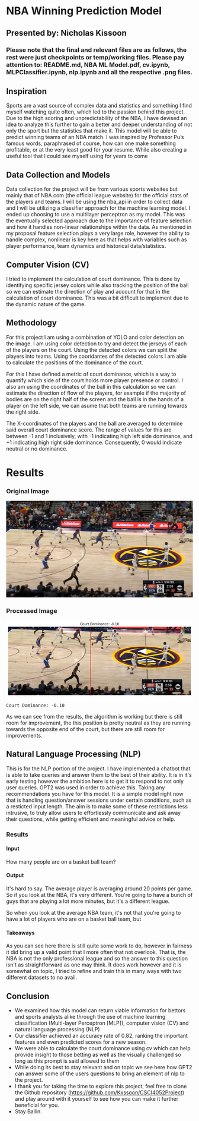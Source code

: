 # NBA Winning Prediction Model
## Presented by: Nicholas Kissoon 

### Please note that the final and relevant files are as follows, the rest were just checkpoints or temp/working files. Please pay attention to: README.md, NBA ML Model.pdf, cv.ipynb, MLPClassifier.ipynb, nlp.ipynb and all the respective .png files.

## Inspiration

Sports are a vast source of complex data and statistics and something I find myself watching quite often, which led to the passion behind this project. Due to the high scoring and unpredictability of the NBA, I have devised an idea to analyze this further to gain a better and deeper understanding of not only the sport but the statistics that make it. This model will be able to predict winning teams of an NBA match. I was inspired by Professor Pu’s famous words, paraphrased of course,  how can one make something profitable, or at the very least good for your resume. While also creating a useful tool that I could see myself using for years to come

## Data Collection and Models

Data collection for the project will be from various sports websites but mainly that of NBA.com (the official league website) for the official stats of the players and teams. I will be using the nba_api in order to collect data and  I will be utilizing a classifier approach for the machine learning model. I ended up choosing to use a multilayer perceptron as my model. This was the eventually selected approach due to the importance of feature selection and how it handles non-linear relationships within the data. As mentioned in my proposal feature selection plays a very large role, however the ability to handle complex, nonlinear is key here as that helps with variables such as player performance, team dynamics and historical data/statistics.

## Computer Vision (CV)

I tried to implement the calculation of court dominance. This is done by identifying specific jersey colors while also tracking the position of the ball so we can estimate the direction of play and account for that in the calculation of court dominance. This was a bit difficult to implement due to the dynamic nature of the game.

## Methodology

For this project I am using a combination of YOLO and color detection on the image. I am using color detection to try and detect the jerseys of each of the players on the court. Using the detected colors we can split the players into teams. Using the cooridantes of the detected colors I am able to calculate the positions of the dominance of the court.

For this I have defined a metric of court dominance, which is a way to quantify which side of the court holds more player presence or control. I also am using the coordinates of the ball in this calculation so we can estimate the direction of flow of the players, for example if the majority of bodies are on the right half of the screen and the ball is in the hands of a player on the left side, we can asume that both teams are running towards the right side.

The X-coordinates of the players and the ball are averaged to determine said overall court dominance score. The range of values for this are between -1 and 1 inclusively, with -1 indicating high left side dominance, and +1 indicating high right side dominance. Consequently, 0 would indicate neutral or no dominance.

# Results

### Original Image
![](/data/image.png)

### Processed Image
![](cv.png)
`Court Dominance: -0.10`

As we can see from the results, the algorithm is working but there is still room for improvement, the this position is pretty neutral as they are running towards the opposite end of the court, but there are still room for improvements.

## Natural Language Processing (NLP)

This is for the NLP portion of the project. I have implemented a chatbot that is able to take queries and answer them to the best of their ability. It is in it's early testing however the ambition here is to get it to respond to not only user queries. GPT2 was used in order to achieve this. Taking any recommendations you have for this model. It is a simple model right now that is handling question/answer sessions under certain conditions, such as a resticted input length. The aim is to make some of these restrictions less intrusive, to truly allow users to effortlessly communicate and ask away their questions, while getting efficient and meaningful advice or help.

### Results

#### Input
How many people are on a basket ball team?

#### Output
It's hard to say. The average player is averaging around 20 points per game. So if you look at the NBA, it's very different. You're going to have a bunch of guys that are playing a lot more minutes, but it's a different league.

So when you look at the average NBA team, it's not that you're going to have a lot of players who are on a basket ball team, but

#### Takeaways
As you can see here there is still quite some work to do, however in fairness it did bring up a valid point that I more often that not overlook. That is, the NBA is not the only professional league and so the answer to this question isn't as straightforward as one may think. It does work however and it is somewhat on topic, I tried to refine and train this in many ways with two different datasets to no avail.

## Conclusion

- We examined how this model can return viable information for bettors and sports analysts alike through the use of machine learning classification (Multi-layer Perceptron [MLP]), computer vision (CV) and natural language processing (NLP)
- Our classifier achieved an accuracy rate of 0.82, ranking the important features and even predicted scores for a new season.
- We were able to calculate the court dominance using cv which can help provide insight to those betting as well as the visually challenged so long as this prompt is said allowed to them
- While doing its best to stay relevant and on topic we see here how GPT2 can answer some of the users questions to bring an element of nlp to the project.
- I thank you for taking the time to explore this project, feel free to clone the Github repository (https://github.com/Kxssoon/CSCI4052Project) and play around with it yourself to see how you can make it further beneficial for you.
- Stay Ballin.